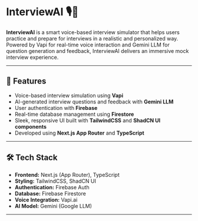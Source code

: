 # InterviewAI 🎙️🧠

**InterviewAI** is a smart voice-based interview simulator that helps users practice and prepare for interviews in a realistic and personalized way. Powered by Vapi for real-time voice interaction and Gemini LLM for question generation and feedback, InterviewAI delivers an immersive mock interview experience.

---

## 🚀 Features

- Voice-based interview simulation using **Vapi**
- AI-generated interview questions and feedback with **Gemini LLM**
- User authentication with **Firebase**
- Real-time database management using **Firestore**
- Sleek, responsive UI built with **TailwindCSS** and **ShadCN UI components**
- Developed using **Next.js App Router** and **TypeScript**

---

## 🛠️ Tech Stack

- **Frontend:** Next.js (App Router), TypeScript
- **Styling:** TailwindCSS, ShadCN UI
- **Authentication:** Firebase Auth
- **Database:** Firebase Firestore
- **Voice Integration:** Vapi.ai
- **AI Model:** Gemini (Google LLM)

---

